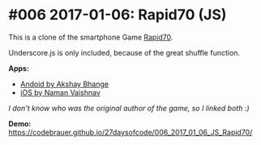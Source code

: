 # #006 2017-01-06: Rapid70 (JS)

This is a clone of the smartphone Game [Rapid70](https://play.google.com/store/apps/details?id=ab.rapid70).

Underscore.js is only included, because of the great shuffle function.

**Apps:**

- [Andoid by Akshay Bhange](https://play.google.com/store/apps/details?id=ab.rapid70) 
- [iOS by Naman Vaishnav](https://itunes.apple.com/de/app/rapid-70/id1168296443)

_I don't know who was the original author of the game, so I linked both :)_


**Demo:** <https://codebrauer.github.io/27daysofcode/006_2017_01_06_JS_Rapid70/>
